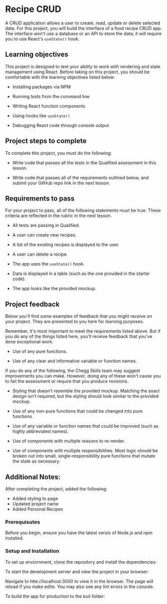 # Recipe CRUD
A CRUD application allows a user to create, read, update or delete selected data. For this project, you will build the interface of a food recipe CRUD app. The interface won't use a database or an API to store the data; it will require you to use React's `useState()` hook.

## Learning objectives
This project is designed to test your ability to work with rendering and state management using React. Before taking on this project, you should be comfortable with the learning objectives listed below:

* Installing packages via NPM

* Running tests from the command line

* Writing React function components

* Using hooks like `useState()`

* Debugging React code through console output

## Project steps to complete

To complete this project, you must do the following:

* Write code that passes all the tests in the Qualified assessment in this lesson.

* Write code that passes all of the requirements outlined below, and submit your GitHub repo link in the next lesson.

## Requirements to pass

For your project to pass, all of the following statements must be true. These criteria are reflected in the rubric in the next lesson.

* All tests are passing in Qualified.

* A user can create new recipes.

* A list of the existing recipes is displayed to the user.

* A user can delete a recipe.

* The app uses the `useState()` hook.

* Data is displayed in a table (such as the one provided in the starter code).

* The app looks like the provided mockup.

## Project feedback

Below you'll find some examples of feedback that you might receive on your project. They are presented to you here for learning purposes.

Remember, it's most important to meet the requirements listed above. But if you do any of the things listed here, you'll receive feedback that you've done exceptional work:

* Use of any pure functions.

* Use of any clear and informative variable or function names.

If you do any of the following, the Chegg Skills team may suggest improvements you can make. However, doing any of these won't cause you to fail the assessment or require that you produce revisions.

* Styling that doesn't resemble the provided mockup. Matching the exact design isn't required, but the styling should look similar to the provided mockup.

* Use of any non-pure functions that could be changed into pure functions.

* Use of any variable or function names that could be improved (such as highly abbreviated names).

* Use of components with multiple reasons to re-render.

* Use of components with multiple responsibilities. Most logic should be broken out into small, single-responsibility pure functions that mutate the state as necessary.

## Additional Notes:

After completing the project, added the following:

* Added styling to page
* Updated project name
* Added Personal Recipes

### Prerequisutes

Before you begin, ensure you have the latest versio of Node.js and npm installed.

### Setup and Installation

To set up enviornment, clone the repository and install the dependencies:

To start the development server and view the project in your browser:

Navigate to htte://localhost:3000 to view it in the browser. The page will reload if you make edite. You may also see any lint errors in the console.

To build the app for production to the buil folder:
